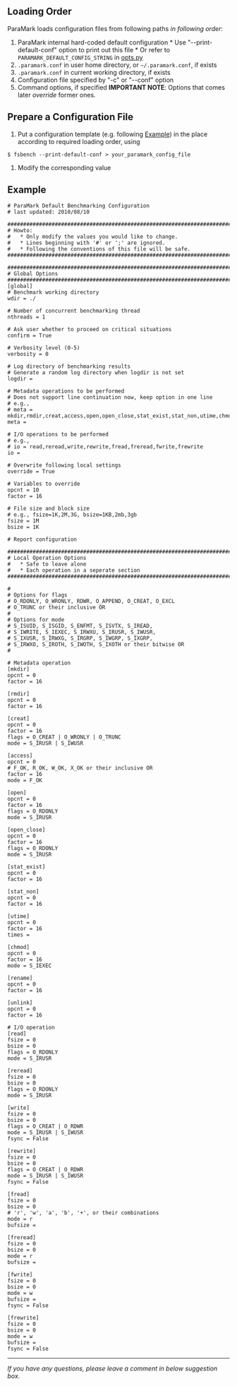 ## Loading Order ##

ParaMark loads configuration files from following paths _in following order_:
  1. ParaMark internal hard-coded default configuration
    * Use "--print-default-conf" option to print out this file
    * Or refer to `PARAMARK_DEFAULT_CONFIG_STRING` in [opts.py](http://code.google.com/p/paramark/source/browse/fs/opts.py)
  1. `.paramark.conf` in user home directory, or `~/.paramark.conf`, if exists
  1. `.paramark.conf` in current working directory, if exists
  1. Configuration file specified by "-c" or "--conf" option
  1. Command options, if specified
**IMPORTANT NOTE**: Options that comes later _override_ former ones.

## Prepare a Configuration File ##
  1. Put a configuration template (e.g. following [Example](Example.md)) in the place according to required loading order, using
```
$ fsbench --print-default-conf > your_paramark_config_file
```
  1. Modify the corresponding value

## Example ##
```
# ParaMark Default Benchmarking Configuration
# last updated: 2010/08/10

##########################################################################
# Howto:
#   * Only modify the values you would like to change.
#   * Lines beginning with '#' or ';' are ignored.
#   * Following the conventions of this file will be safe.
##########################################################################

##########################################################################
# Global Options
##########################################################################
[global]
# Benchmark working directory
wdir = ./

# Number of concurrent benchmarking thread
nthreads = 1

# Ask user whether to proceed on critical situations
confirm = True

# Verbosity level (0-5)
verbosity = 0

# Log directory of benchmarking results
# Generate a random log directory when logdir is not set
logdir =

# Metadata operations to be performed
# Does not support line continuation now, keep option in one line
# e.g.,
# meta = mkdir,rmdir,creat,access,open,open_close,stat_exist,stat_non,utime,chmod,rename,unlink
meta = 

# I/O operations to be performed
# e.g., 
# io = read,reread,write,rewrite,fread,freread,fwrite,frewrite
io = 

# Overwrite following local settings
override = True

# Variables to override
opcnt = 10
factor = 16

# File size and block size
# e.g., fsize=1K,2M,3G, bsize=1KB,2mb,3gb
fsize = 1M
bsize = 1K

# Report configuration

##########################################################################
# Local Operation Options
#   * Safe to leave alone
#   * Each operation in a seperate section
##########################################################################

#
# Options for flags
# O_RDONLY, O_WRONLY, RDWR, O_APPEND, O_CREAT, O_EXCL
# O_TRUNC or their inclusive OR
#
# Options for mode
# S_ISUID, S_ISGID, S_ENFMT, S_ISVTX, S_IREAD,
# S_IWRITE, S_IEXEC, S_IRWXU, S_IRUSR, S_IWUSR,
# S_IXUSR, S_IRWXG, S_IRGRP, S_IWGRP, S_IXGRP,
# S_IRWXO, S_IROTH, S_IWOTH, S_IXOTH or their bitwise OR
#

# Metadata operation
[mkdir]
opcnt = 0
factor = 16

[rmdir]
opcnt = 0
factor = 16

[creat]
opcnt = 0
factor = 16
flags = O_CREAT | O_WRONLY | O_TRUNC 
mode = S_IRUSR | S_IWUSR

[access]
opcnt = 0
# F_OK, R_OK, W_OK, X_OK or their inclusive OR
factor = 16
mode = F_OK

[open]
opcnt = 0
factor = 16
flags = O_RDONLY
mode = S_IRUSR

[open_close]
opcnt = 0
factor = 16
flags = O_RDONLY
mode = S_IRUSR

[stat_exist]
opcnt = 0
factor = 16

[stat_non]
opcnt = 0
factor = 16

[utime]
opcnt = 0
factor = 16
times =

[chmod]
opcnt = 0
factor = 16
mode = S_IEXEC

[rename]
opcnt = 0
factor = 16

[unlink]
opcnt = 0
factor = 16

# I/O operation
[read]
fsize = 0
bsize = 0
flags = O_RDONLY
mode = S_IRUSR

[reread]
fsize = 0
bsize = 0
flags = O_RDONLY
mode = S_IRUSR

[write]
fsize = 0
bsize = 0
flags = O_CREAT | O_RDWR
mode = S_IRUSR | S_IWUSR
fsync = False

[rewrite] 
fsize = 0
bsize = 0
flags = O_CREAT | O_RDWR
mode = S_IRUSR | S_IWUSR
fsync = False

[fread]
fsize = 0
bsize = 0
# 'r', 'w', 'a', 'b', '+', or their combinations
mode = r
bufsize = 

[freread]
fsize = 0
bsize = 0
mode = r
bufsize = 

[fwrite]
fsize = 0
bsize = 0
mode = w
bufsize = 
fsync = False

[frewrite]
fsize = 0
bsize = 0
mode = w
bufsize =
fsync = False
```


---

_If you have any questions, please leave a comment in below suggestion box._